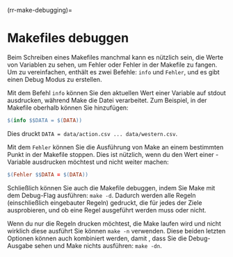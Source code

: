 (rr-make-debugging)=
# Makefiles debuggen

Beim Schreiben eines Makefiles manchmal kann es nützlich sein, die Werte von Variablen zu sehen, um Fehler oder Fehler in der Makefile zu fangen. Um zu vereinfachen, enthält es zwei Befehle: `info` und `Fehler`, und es gibt einen Debug Modus zu erstellen.

Mit dem Befehl `info` können Sie den aktuellen Wert einer Variable auf stdout ausdrucken, während Make die Datei verarbeitet. Zum Beispiel, in der Makefile oberhalb können Sie hinzufügen:

```makefile
$(info $$DATA = $(DATA))
```

Dies druckt `DATA = data/action.csv ... data/western.csv`.

Mit dem `Fehler` können Sie die Ausführung von Make an einem bestimmten Punkt in der Makefile stoppen. Dies ist nützlich, wenn du den Wert einer -Variable ausdrucken möchtest und nicht weiter machen:

```makefile
$(Fehler $$DATA = $(DATA))
```

Schließlich können Sie auch die Makefile debuggen, indem Sie Make mit dem Debug-Flag ausführen: `make -d`. Dadurch werden alle Regeln (einschließlich eingebauter Regeln) gedruckt, die für jedes der Ziele ausprobieren, und ob eine Regel ausgeführt werden muss oder nicht.

Wenn du nur die Regeln drucken möchtest, die Make laufen wird und nicht wirklich diese ausführt Sie können `make -n` verwenden. Diese beiden letzten Optionen können auch kombiniert werden, damit , dass Sie die Debug-Ausgabe sehen und Make nichts ausführen: `make -dn`.

